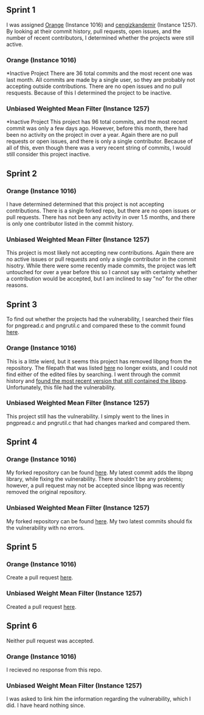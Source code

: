 ## Sprint 1
I was assigned [Orange](https://github.com/mis9ter/orange) (Instance 1016) and [cengizkandemir](https://github.com/cengizkandemir/uwmf) (Instance 1257).
By looking at their commit history, pull requests, open issues, and the number of recent contributors, I determined whether the projects were still active.

### Orange (Instance 1016)
*Inactive Project
There are 36 total commits and the most recent one was last month.
All commits are made by a single user, so they are probably not accepting
outside contributions.
There are no open issues and no pull resquests. 
Because of this I determined the project to be inactive.

### Unbiased Weighted Mean Filter (Instance 1257)
*Inactive Project
This project has 96 total commits, and the most recent commit was only a few days ago.
However, before this month, there had been no activity on the project in over a year.
Again there are no pull requests or open issues, and there is only a single contributor.
Because of all of this, even though there was a very recent string of commits, I would still consider this project inactive. 


## Sprint 2

### Orange (Instance 1016)
I have determined determined that this project is not accepting contributions.
There is a single forked repo, but there are no open issues or pull requests.
There has not been any activity in over 1.5 months, and there is only one contributor listed in the commit history.

### Unbiased Weighted Mean Filter (Instance 1257)
This project is most likely not accepting new contributions. 
Again there are no active issues or pull requests and only a single contributor in the commit hisotry.
While there were some recently made commits, the project was left untouched for over a year before this so I cannot say
with certainty whether a contribution would be accepted, but I am inclined to say "no" for the other reasons.

## Sprint 3
To find out whether the projects had the vulnerability, I searched their files for pngpread.c and pngrutil.c and 
compared these to the commit found [here](https://github.com/glennrp/libpng/commit/347538efbdc21b8df684ebd92d37400b3ce85d55?branch=347538efbdc21b8df684ebd92d37400b3ce85d55&diff=split).
### Orange (Instance 1016)
This is a little wierd, but it seems this project has removed libpng from the repository. The filepath
that was listed [here](https://davidalanreid.github.io/output/347538efbdc21b8df684ebd92d37400b3ce85d55/vulnerable.hack.html) no longer exists, and I could not find either of the edited files by searching. I went through the commit history and [found the most recent version that still contained the libpng](https://github.com/mis9ter/orange/tree/29e089d52caf418312316c58d0b9e5218e2b2903/agent/reference/reactos-master/reactos-master/dll/3rdparty/libpng). Unfortunately,
this file had the vulnerability.

### Unbiased Weighted Mean Filter (Instance 1257)
This project still has the vulnerability. I simply went to the lines in pngpread.c and pngrutil.c that had changes marked
and compared them. 

## Sprint 4

### Orange (Instance 1016)
My forked repository can be found [here](https://github.com/samababa/orange). My latest commit adds the libpng library, while fixing the vulnerability. There shouldn't be any problems; however, a pull request may not be accepted since libpng was recently removed the original repository.

### Unbiased Weighted Mean Filter (Instance 1257)
My forked repository can be found [here](https://github.com/samababa/uwmf). My two latest commits should fix
the vulnerability with no errors. 

## Sprint 5

### Orange (Instance 1016)
Create a pull request [here](https://github.com/mis9ter/orange/pull/1).
### Unbiased Weight Mean Filter (Instance 1257)
Created a pull request [here](https://github.com/cengizkandemir/uwmf/pull/1).

## Sprint 6
Neither pull request was accepted.

### Orange (Instance 1016)
I recieved no response from this repo.
### Unbiased Weight Mean Filter (Instance 1257)
I was asked to link him the information regarding the vulnerability, which I did. I have heard nothing since. 
